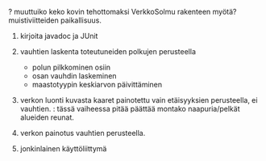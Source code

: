? muuttuiko keko kovin tehottomaksi VerkkoSolmu rakenteen myötä? muistiviitteiden paikallisuus.

1. kirjoita javadoc ja JUnit
	
2. vauhtien laskenta toteutuneiden polkujen perusteella
	* polun pilkkominen osiin
	* osan vauhdin laskeminen
	* maastotyypin keskiarvon päivittäminen

2. verkon luonti kuvasta kaaret painotettu vain etäisyyksien perusteella, ei vauhtien. : tässä vaiheessa pitää päättää montako naapuria/pelkät alueiden reunat.

3. verkon painotus vauhtien perusteella. 
4. jonkinlainen käyttöliittymä

